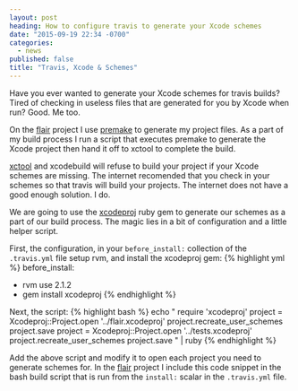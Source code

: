 ```yaml
---
layout: post
heading: How to configure travis to generate your Xcode schemes
date: "2015-09-19 22:34 -0700"
categories: 
  - news
published: false
title: "Travis, Xcode & Schemes"
---
```


Have you ever wanted to generate your Xcode schemes for travis builds? Tired of checking in useless files that are generated for you by Xcode when run? Good. Me too.

On the [flair][flair] project I use [premake][premake] to generate my project files. As a part of my build process I run a script that executes premake to generate the Xcode project then hand it off to xctool to complete the build.

[xctool][xctool] and xcodebuild will refuse to build your project if your Xcode schemes are missing. The internet recomended that you check in your schemes so that travis will build your projects. The internet does not have a good enough solution. I do.

We are going to use the [xcodeproj][xcodeproj] ruby gem to generate our schemes as a part of our build process. The magic lies in a bit of configuration and a little helper script.

First, the configuration, in your `before_install:` collection of the `.travis.yml` file setup rvm, and install the xcodeproj gem:
{% highlight yml %}
before_install:
  - rvm use 2.1.2
  - gem install xcodeproj
{% endhighlight %}

Next, the script:
{% highlight bash %}
echo "
 require 'xcodeproj'
 project = Xcodeproj::Project.open '../flair.xcodeproj'
 project.recreate_user_schemes
 project.save
 project = Xcodeproj::Project.open '../tests.xcodeproj'
 project.recreate_user_schemes
 project.save
" | ruby
{% endhighlight %}

Add the above script and modify it to open each project you need to generate schemes for. In the [flair][flair] project I include this code snippet in the bash build script that is run from the `install:` scalar in the `.travis.yml` file.

[flair]: http://libflair.com
[premake]: https://premake.github.io/
[xctool]: https://github.com/facebook/xctool
[xcodeproj]: https://rubygems.org/gems/xcodeproj
